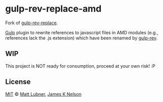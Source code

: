 gulp-rev-replace-amd
================

Fork of [gulp-rev-replace](https://github.com/jamesknelson/gulp-rev-replace).

[Gulp](https://github.com/gulpjs/gulp) plugin to rewrite references to javascript files in AMD modules (e.g., references lack the .js extension) which have been renamed by [gulp-rev](https://github.com/sindresorhus/gulp-rev).



## WIP

This project is NOT ready for consumption, proceed at your own risk! :P



## License

[MIT](http://opensource.org/licenses/MIT) © [Matt Lubner](http://mattlubner.com/), [James K Nelson](http://jamesknelson.com/)
